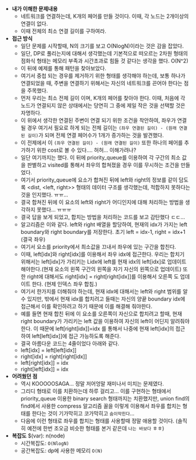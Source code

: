 - **내가 이해한 문제내용**
  - 네트워크를 연결하는데, K개의 페어를 만들 것이다. 이때, 각 노드는 2개이상의 연결이 없다.
  - 이때 전체의 최소 연결 길이를 구하여라.
- **접근 방식**
  - 일단 문제를 시작할때, N의 크기를 보고 O(NlogN)이라는 것은 감을 잡았다.
  - 일단, DP로 풀리는지에 대해서 생각했는데 기본적으로 떠오르는 2차원 형태의 점화식 형태는 메모리 부족과 시간초과로 힘들 것 같다는 생각을 했다. O(N^2)
  - 이 뒤에 예제를 통해 패턴을 찾아보았다.
  - 여기서 중첩 되는 경우를 제거하기 위한 형태를 생각해야 하는데, 보통 하나가 연결되었을 때, 주변을 연결하기 위해서는 자신의 네트워크를 끈어야 한다는 점을 주목했다.
  - 먼저 우리는 최소 전체 길이 이며, K개의 페어를 찾아야 한다. 이때, 처음에 각 노드가 연결되지 않은 상태에서는 당연히 그 중에 제일 작은 것을 선택할 것은 자명하다.
  - 이 위에서 생각한 연결된 주변이 연결 되기 위한 조건을 착안하여, 좌우가 연결 될 경우 여기서 필요로 하게 되는 전체 길이는 `(좌우 연결된 길이) - (원래 연결된 길이)`가 되며 전체 연결 페어수가 1개가 증가하는 것을 발견했다.
  - 이 전제에서 이 `(좌우 연결된 길이) - (원래 연결된 길이)` 또한 하나의 페어를 추가하기 위한 cost로 볼 수 있다.... 허허... 이해가려나?
  - 일단 여기까지는 했다. 이 뒤에 priority_queue를 이용하여 각 구간의 최소 값을 판별하고 visited를 통해서 좌우의 합쳐졌을 경우 이를 무시하는 조건을 만들었다.
  - 여기서 priority_queue에 요소가 합쳐진 뒤에 left와 right의 정보를 같이 담도록 <dist, <left, right>> 형태의 데이터 구조를 생각했는데, 적합하지 못하다는 것을 인지했다. ㅠㅠ...
  - 결국 합쳐진 뒤에 이 요소의 left와 right가 어디인지에 대해 처리하는 방법을 생각하지 못했다... ㅠㅠㅠ
  - 결국 답을 보게 되었고, 합치는 방법을 처리하는 코드를 보고 감탄했다 ㄷㄷ...
  - 알고리즘은 이와 같다. left와 right 배열을 할당하여, 현재의 idx가 가지는 left boundary와 right boundary를 저장한다. 초기 left = idx-1, right = idx+1 (결국 좌우)
  - 여기서 요소를 priority에서 최소값을 끄내서 좌우에 있는 구간을 합친다.
  - 이때, left[idx]와 right[idx]를 이용해서 좌우 idx에 접근한다. 우리는 합치기 위해서는 left[idx]가 가리키는 Lidx에 left를 현재 idx의 left[idx]로 업데이트 해야한다.(현재 요소의 왼쪽 구간의 왼쪽을 자기 자신의 왼쪽으로 업데이트) 또한 right에 대해서도 right[idx] = right[right[idx]]를 이용해서 오른쪽 도 업데이트 한다. (현제 인덱스 좌우 합침.)
  - 여기서 한가지를 더해줘야 하는데, 현재 idx에 대해서는 left와 right 범위를 알 수 있지만, 밖에서 현재 idx를 합치려고 들때는 자신의 양끝 boundary idx에 접근해서 이를 확인하려고 하기 때문에 이를 해결해 줘야한다.
  - 예를 들면 현재 합친 뒤에 이 요소를 오른쪽이 자신으로 합치려고 할때, 현재 right boundary가 가리키는 left 값을 이용하여 자신의 left이 어딘지 알려줘야 한다. 이 때문에 left[right[idx]]=idx 를 통해서 나중에 현재 left[idx]의 접근 하여 left[left[idx]]에 접근 가능하도록 해준다.
  - 결국 아름다운 코드는 4줄이었다 아래와 같다.
  - left[idx] = left[left[idx]]
  - right[idx] = right[right[idx]]
  - left[right[idx]] = idx
  - right[left[idx]] = idx
- **어려웠던 점**
  - 역시 KOOOOOSAGA... 정말 저어엉말 재미나서 미치는 문제였다.
  - 그리디 형태로 이를 치환하는데 하루 걸리고... 이를 구현하는 형태에서 priority_queue 이용한 binary search 형태까지는 치환했지만, union find의 find에서 사용한 compress 알고리즘 꼴을 이렇게 이용해서 좌우를 합치는 형태를 한다는 것이 기가막히고 코가막히고 `숨이막힌다`... 
  - 다음에 이런 형태로 좌우를 합치는 형태를 사용할때 정말 애용할 것이다. (솔직히 예전에 한번 조오금 비슷한 형태를 본거 같은데 `나는 바보다` ㅎㅎ)
- **복잡도**
  $(var): n(node)
  - 시간복잡도: `O(NlogN)`
  - 공간복잡도: dp에 사용한 메모리 `O(N)`
